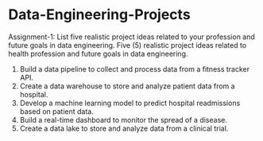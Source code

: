 # Data-Engineering-Projects
Assignment-1: List five realistic project ideas related to your profession and future goals in data engineering. 
Five (5) realistic project ideas related to health profession and future goals in data engineering.
1.	Build a data pipeline to collect and process data from a fitness tracker API.
2.	Create a data warehouse to store and analyze patient data from a hospital.
3.	Develop a machine learning model to predict hospital readmissions based on patient data.
4.	Build a real-time dashboard to monitor the spread of a disease.
5.	Create a data lake to store and analyze data from a clinical trial.
